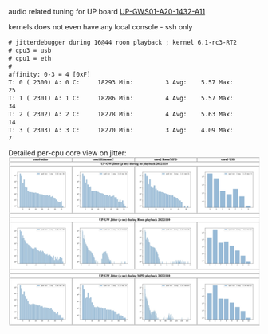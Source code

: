 audio related tuning for UP board  [UP-GWS01-A20-1432-A11](https://www.mouser.sk/ProductDetail/AAEON-UP/UP-GWS01-A20-1432-A11?qs=sGAEpiMZZMv0NwlthflBi5gjgar2Kmx4s6XR5W%252BBCeg%3D)

kernels does not even have any local console - ssh only

    # jitterdebugger during 16@44 roon playback ; kernel 6.1-rc3-RT2
    # cpu3 = usb
    # cpu1 = eth
    #
    affinity: 0-3 = 4 [0xF]
    T: 0 ( 2300) A: 0 C:     18293 Min:         3 Avg:    5.57 Max:        25
    T: 1 ( 2301) A: 1 C:     18286 Min:         4 Avg:    5.57 Max:        34
    T: 2 ( 2302) A: 2 C:     18278 Min:         4 Avg:    5.63 Max:        14
    T: 3 ( 2303) A: 3 C:     18270 Min:         3 Avg:    4.09 Max:         7
    
Detailed per-cpu core view on jitter:
![jitterplot-outputs-upgw](https://github.com/maniac0r/upboard-audio-tweaks/blob/master/jitterplot-outputs-upgw.png?raw=true)
